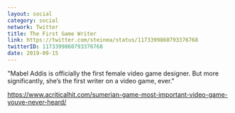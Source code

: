 ```yaml
---
layout: social
category: social
network: Twitter
title: The First Game Writer
link: https://twitter.com/steinea/status/1173399860793376768
twitterID: 1173399860793376768
date: 2019-09-15
---
```


"Mabel Addis is officially the first female video game designer. But more significantly, she’s the first writer on a video game, ever."

<https://www.acriticalhit.com/sumerian-game-most-important-video-game-youve-never-heard/>

